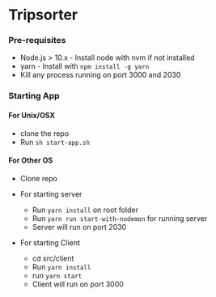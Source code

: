 # Tripsorter

### Pre-requisites
* Node.js > 10.x -  Install node with nvm if not installed
* yarn - Install with `npm install -g yarn`
* Kill any process running on port 3000 and 2030

### Starting App
#### For Unix/OSX
* clone the repo
* Run `sh start-app.sh`

#### For Other OS

* Clone repo
* For starting server
  - Run `yarn install` on root folder
  - Run `yarn run start-with-nodemon` for running server
  - Server will run on port 2030

* For starting Client
  - cd src/client
  - Run `yarn install`
  - run `yarn start`
  - Client will run on port 3000

